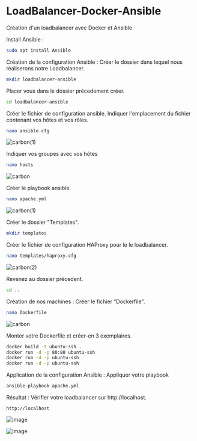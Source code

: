 # LoadBalancer-Docker-Ansible
Création d'un loadbalancer avec Docker et Ansible

Install Ansible :
```bash
sudo apt install Ansible
```

Création de la configuration Ansible :
Créer le dossier dans lequel nous réaliserons notre Loadbalancer.
```bash
mkdir loadbalancer-ansible
```

Placer vous dans le dossier précedement créer.
```bash
cd loadbalancer-ansible
```

Créer le fichier de configuration ansible.
Indiquer l'emplacement du fichier contenant vos hôtes et vos rôles.
```bash
nano ansible.cfg
```

![carbon(1)](https://github.com/WolfAnto/LoadBalancer-Docker-Ansible/assets/73076854/ad1bc7b3-f20e-481a-a54e-d544902b2e63)

Indiquer vos groupes avec vos hôtes
```bash
nano hosts
```

![carbon](https://github.com/WolfAnto/LoadBalancer-Docker-Ansible/assets/73076854/cb534ae9-4a26-49cc-8c4f-7d480fdfb07d)

Créer le playbook ansible.
```bash
nano apache.yml
```

![carbon(1)](https://github.com/WolfAnto/LoadBalancer-Docker-Ansible/assets/73076854/a58e0658-e061-4385-9fe4-e6a16504398b)

Créer le dossier "Templates".
```bash
mkdir templates
```

Créer le fichier de configuration HAProxy pour le le loadbalancer.
```bash
nano templates/haproxy.cfg
```

![carbon(2)](https://github.com/WolfAnto/LoadBalancer-Docker-Ansible/assets/73076854/a8a104ca-5be9-4b38-b132-5124e6362fe9)

Revenez au dossier précedent.
```bash
cd ..
```

Création de nos machines :
Créer le fichier "Dockerfile".
```bash
nano Dockerfile
```

![carbon](https://github.com/WolfAnto/LoadBalancer-Docker-Ansible/assets/73076854/b8655f5f-1bb9-48e5-b09b-68fe8c5e6ed4)

Monter votre Dockerfile et créer-en 3 exemplaires.
```bash
docker build -t ubuntu-ssh .
docker run -d -p 80:80 ubuntu-ssh
docker run -d -p ubuntu-ssh
docker run -d -p ubuntu-ssh
```

Application de la configuration Ansible :
Appliquer votre playbook
```bash
ansible-playbook apache.yml
```

Résultat :
Vérifier votre loadbalancer sur http://localhost.
```http
http://localhost
```
![image](https://github.com/WolfAnto/LoadBalancer-Docker-Ansible/assets/73076854/df901b12-6857-4798-bd29-a219524711af)

![image](https://github.com/WolfAnto/LoadBalancer-Docker-Ansible/assets/73076854/7c73de4e-1770-4fcf-a534-9a726cc1e026)

